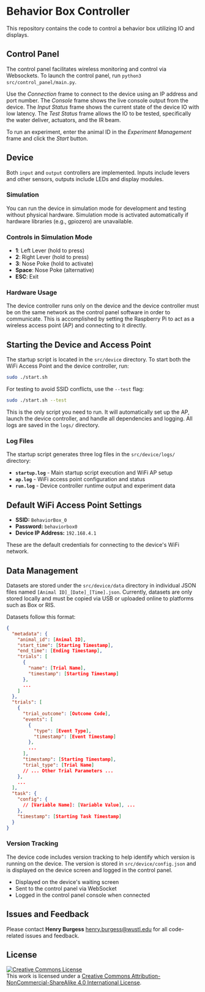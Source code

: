 # Behavior Box Controller

This repository contains the code to control a behavior box utilizing IO and displays.

## Control Panel

The control panel facilitates wireless monitoring and control via Websockets. To launch the control panel, run `python3 src/control_panel/main.py`.

Use the *Connection* frame to connect to the device using an IP address and port number. The *Console* frame shows the live console output from the device. The *Input Status* frame shows the current state of the device IO with low latency. The *Test Status* frame allows the IO to be tested, specifically the water deliver, actuators, and the IR beam.

To run an experiment, enter the animal ID in the *Experiment Management* frame and click the *Start* button.

## Device

Both `input` and `output` controllers are implemented. Inputs include levers and other sensors, outputs include LEDs and display modules.

### Simulation

You can run the device in simulation mode for development and testing without physical hardware. Simulation mode is activated automatically if hardware libraries (e.g., gpiozero) are unavailable.

### Controls in Simulation Mode

- **1**: Left Lever (hold to press)
- **2**: Right Lever (hold to press)
- **3**: Nose Poke (hold to activate)
- **Space**: Nose Poke (alternative)
- **ESC**: Exit

### Hardware Usage

The device controller runs only on the device and the device controller must be on the same network as the control panel software in order to communicate. This is accomplished by setting the Raspberry Pi to act as a wireless access point (AP) and connecting to it directly.

## Starting the Device and Access Point

The startup script is located in the `src/device` directory. To start both the WiFi Access Point and the device controller, run:

```bash
sudo ./start.sh
```

For testing to avoid SSID conflicts, use the `--test` flag:
```bash
sudo ./start.sh --test
```

This is the only script you need to run. It will automatically set up the AP, launch the device controller, and handle all dependencies and logging. All logs are saved in the `logs/` directory.

### Log Files

The startup script generates three log files in the `src/device/logs/` directory:

- **`startup.log`** - Main startup script execution and WiFi AP setup
- **`ap.log`** - WiFi access point configuration and status
- **`run.log`** - Device controller runtime output and experiment data

## Default WiFi Access Point Settings

- **SSID:** `BehaviorBox_0`
- **Password:** `behaviorbox0`
- **Device IP Address:** `192.168.4.1`

These are the default credentials for connecting to the device's WiFi network.

## Data Management

Datasets are stored under the `src/device/data` directory in individual JSON files named `[Animal ID]_[Date]_[Time].json`. Currently, datasets are only stored locally and must be copied via USB or uploaded online to platforms such as Box or RIS.

Datasets follow this format:

```json
{
  "metadata": {
    "animal_id": [Animal ID],
    "start_time": [Starting Timestamp],
    "end_time": [Ending Timestamp],
    "trials": [
      {
        "name": [Trial Name],
        "timestamp": [Starting Timestamp]
      },
      ...
    ]
  },
  "trials": [
    {
      "trial_outcome": [Outcome Code],
      "events": [
        {
          "type": [Event Type],
          "timestamp": [Event Timestamp]
        },
        ...
      ],
      "timestamp": [Starting Timestamp],
      "trial_type": [Trial Name]
      // ... Other Trial Parameters ...
    },
    ...
  ],
  "task": {
    "config": {
      // [Variable Name]: [Variable Value], ...
    },
    "timestamp": [Starting Task Timestamp]
  }
}
```

### Version Tracking

The device code includes version tracking to help identify which version is running on the device. The version is stored in `src/device/config.json` and is displayed on the device screen and logged in the control panel.

- Displayed on the device's waiting screen
- Sent to the control panel via WebSocket
- Logged in the control panel console when connected

## Issues and Feedback

Please contact **Henry Burgess** <henry.burgess@wustl.edu> for all code-related issues and feedback.

## License

<!-- CC BY-NC-SA 4.0 License -->
<a rel="license" href="http://creativecommons.org/licenses/by-nc-sa/4.0/">
  <img alt="Creative Commons License" style="border-width:0" src="https://i.creativecommons.org/l/by-nc-sa/4.0/88x31.png" />
</a>
<br />
This work is licensed under a <a rel="license" href="http://creativecommons.org/licenses/by-nc-sa/4.0/">Creative Commons Attribution-NonCommercial-ShareAlike 4.0 International License</a>.
